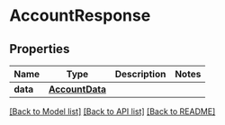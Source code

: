 # AccountResponse

## Properties
Name | Type | Description | Notes
------------ | ------------- | ------------- | -------------
**data** | [**AccountData**](AccountData.md) |  | 

[[Back to Model list]](../README.md#documentation-for-models) [[Back to API list]](../README.md#documentation-for-api-endpoints) [[Back to README]](../README.md)


